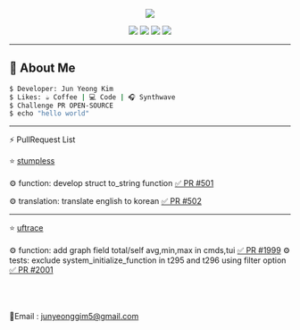 <p align="center">
  <img src="https://github-readme-stats.vercel.app/api?username=junyeong0619&show_icons=true&theme=green" />
</p>
<p align="center">
  <img src="https://img.shields.io/badge/Spring-6DB33F?style=for-the-badge&logo=spring&logoColor=white"/>
  <img src="https://img.shields.io/badge/Java-ED8B00?style=for-the-badge&logo=java&logoColor=white"/>
  <img src="https://img.shields.io/badge/C-00599C?style=for-the-badge&logo=c&logoColor=white"/>
  <img src="https://img.shields.io/badge/C++-00599C?style=for-the-badge&logo=C%2B%2B&logoColor=white">

</p>

---

## 🧠 About Me

```bash
$ Developer: Jun Yeong Kim
$ Likes: ☕ Coffee | 💻 Code | 🎧 Synthwave
$ Challenge PR OPEN-SOURCE
$ echo "hello world" 
```
<hr>
⚡ PullRequest List
<br>

 ⭐ [stumpless](https://github.com/goatshriek/stumpless)<br><br>
   ⚙ function: develop struct to_string function [✅ PR #501](https://github.com/goatshriek/stumpless/pull/501)

   ⚙ translation: translate english to korean [✅ PR #502](https://github.com/goatshriek/stumpless/pull/502)
   <hr>
   
  ⭐ [uftrace](https://github.com/namhyung/uftrace) <br><br>
    ⚙ function: add graph field total/self avg,min,max in cmds,tui [✅ PR #1999](https://github.com/namhyung/uftrace/pull/1999)
    ⚙ tests: exclude system_initialize_function in t295 and t296 using filter option [✅ PR #2001](https://github.com/namhyung/uftrace/pull/2001)






<br><br>    
📧Email : junyeonggim5@gmail.com
